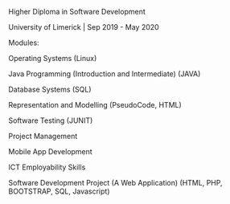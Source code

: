 Higher Diploma in Software Development

University of Limerick | Sep 2019 - May 2020

Modules:

Operating Systems (Linux)

Java Programming (Introduction and Intermediate) (JAVA)

Database Systems (SQL)

Representation and Modelling (PseudoCode, HTML)

Software Testing (JUNIT)

Project Management

Mobile App Development

ICT Employability Skills

Software Development Project (A Web Application) (HTML, PHP, BOOTSTRAP, SQL, Javascript)
